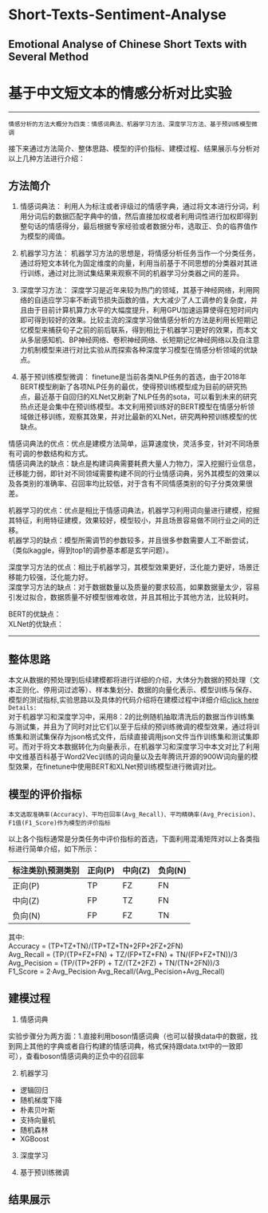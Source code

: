 # Short-Texts-Sentiment-Analyse
## Emotional Analyse of Chinese Short Texts with Several Method

# 基于中文短文本的情感分析对比实验
---
    情感分析的方法大概分为四类：情感词典法、机器学习方法、深度学习方法、基于预训练模型微调
接下来通过方法简介、整体思路、模型的评价指标、建模过程、结果展示与分析对以上几种方法进行介绍：

## 方法简介

1. 情感词典法：
  利用人为标注或者评级过的情感字典，通过将文本进行分词，利用分词后的数据匹配字典中的值，然后直接加权或者利用词性进行加权即得到整句话的情感得分，最后根据专家经验或者数据分布，选取正、负的临界值作为模型的阈值。

2. 机器学习方法：
  机器学习方法的思想是，将情感分析任务当作一个分类任务，通过将短文本转化为固定维度的向量，利用当前基于不同思想的分类器对其进行训练，通过对比测试集结果来观察不同的机器学习分类器之间的差异。

3. 深度学习方法：
  深度学习是近年来较为热门的领域，其基于神经网络，利用网络的自适应学习率不断调节损失函数的值，大大减少了人工调参的复杂度，并且由于目前计算机算力水平的大幅度提升，利用GPU加速运算使得在短时间内即可得到较好的效果。比较主流的深度学习做情感分析的方法是利用长短期记忆模型来捕获句子之前的前后联系，得到相比于机器学习更好的效果，而本文从多层感知机、BP神经网络、卷积神经网络、长短期记忆神经网络以及自注意力机制模型来进行对比实验从而探索各种深度学习模型在情感分析领域的优缺点。

4. 基于预训练模型微调：
  finetune是当前各类NLP任务的首选，由于2018年BERT模型刷新了各项NLP任务的最优，使得预训练模型成为目前的研究热点，最近基于自回归的XLNet又刷新了NLP任务的sota，可以看到未来的研究热点还是会集中在预训练模型。本文利用预训练好的BERT模型在情感分析领域做迁移训练，观察其效果，并对比最新的XLNet，研究两种预训练模型的优缺点。

  情感词典法的优点：优点是建模方法简单，运算速度快，灵活多变，针对不同场景有可调的参数结构和方式。<br>
  情感词典法的缺点：缺点是构建词典需要耗费大量人力物力，深入挖掘行业信息，迁移能力弱，即针对不同领域需要构建不同的行业情感词典，另外其模型的效果以及各类别的准确率、召回率均比较低，对于含有不同情感类别的句子分类效果很差。<br>

  机器学习的优点：优点是相比于情感词典法，机器学习利用词向量进行建模，挖掘其特征，利用特征建模，效果较好，模型较小，并且场景容易做不同行业之间的迁移。<br>
  机器学习的缺点：模型所需调节的参数较多，并且很多参数需要人工不断尝试，（类似kaggle，得到top1的调参基本都是玄学问题）。<br>

  深度学习方法的优点：相比于机器学习，其模型效果更好，泛化能力更好，场景迁移能力较强，泛化能力好。<br>
  深度学习方法的缺点：对于数据数量以及质量的要求较高，如果数据量太少，容易引发过拟合，数据质量不好模型很难收敛，并且其相比于其他方法，比较耗时。<br>

  BERT的优缺点：<br>
  XLNet的优缺点：<br>

---

## 整体思路
  本文从数据的预处理到后续建模都将进行详细的介绍，大体分为数据的预处理（文本正则化、停用词过滤等）、样本集划分、数据的向量化表示、模型训练与保存、模型的测试指标,实验思路以及具体的代码介绍将在建模过程中详细介绍[click here](##建模过程)<br>
  `Details:`<br>对于机器学习和深度学习中，采用8：2的比例随机抽取清洗后的数据当作训练集与测试集，并且为了同时对比它们以至于后续的预训练微调的模型效果，通过将训练集和测试集保存为json格式文件，后续直接调用json文件当作训练集和测试集即可。而对于将文本数据转化为向量表示，在机器学习和深度学习中本文对比了利用中文维基百科基于Word2Vec训练的词向量以及去年腾讯开源的900W词向量的模型效果，在finetune中使用BERT和XLNet预训练模型进行微调对比。
  
## 模型的评价指标

    本文选取准确率(Accuracy)、平均召回率(Avg_Recall)、平均精确率(Avg_Precision)、F1值(F1_Score)作为模型的评价指标
以上各个指标通常是分类任务中评价指标的首选，下面利用混淆矩阵对以上各类指标进行简单介绍，如下所示：

|标注类别\预测类别|正向(P)|中向(Z)|负向(N)|
|--|--|--|--|
| 正向(P) | TP | FZ | FN |
| 中向(Z) | FP | TZ | FN |
| 负向(N) | FP | FZ | TN |

  其中:<br>
  Accuracy = (TP+TZ+TN)/(TP+TZ+TN+2FP+2FZ+2FN)<bR> Avg_Recall =  (TP/(TP+FZ+FN) + TZ/(FP+TZ+FN) + TN/(FP+FZ+TN))/3<bR>
  Avg_Pecision =  (TP/(TP+2FP) + TZ/(TZ+2FZ) + TN/(TN+2FN))/3<br> F1_Score = 2·Avg_Pecision·Avg_Recall/(Avg_Pecision+Avg_Recall)<br>
    
## 建模过程

1. 情感词典

  实验步骤分为两方面：1.直接利用boson情感词典（也可以替换data中的数据，找到网上其他的字典或者自行构建的情感词典，格式保持跟data.txt中的一致即可），查看boson情感词典的正负中的召回率

2. 机器学习
  * 逻辑回归
  * 随机梯度下降
  * 朴素贝叶斯
  * 支持向量机
  * 随机森林
  * XGBoost

3. 深度学习

4. 基于预训练微调

## 结果展示
